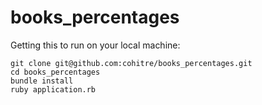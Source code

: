 books_percentages
=================

Getting this to run on your local machine:

    git clone git@github.com:cohitre/books_percentages.git
    cd books_percentages
    bundle install
    ruby application.rb
